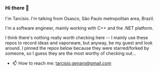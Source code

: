 ### Hi there 👋

I'm Tarcísio. I'm talking from Osasco, São Paulo metropolitan area, Brazil.

I'm a software engineer, mainly working with C++ and the .NET platform.

I think there's nothing really worth checking here -- I mainly use these repos to record ideas and vaporware, but anyway, be my guest and look around. I pinned the repos below because they were starred/forked by someone, so I guess they are the most worthy of checking out...

- 📫 How to reach me: tarcisio.genaro@gmail.com

<!--
**tarc/tarc** is a ✨ _special_ ✨ repository because its `README.md` (this file) appears on your GitHub profile.

Here are some ideas to get you started:

- 🔭 I'm currently working on ...
- 🌱 I'm currently learning ...
- 👯 I'm looking to collaborate on ...
- 🤔 I'm looking for help with ...
- 💬 Ask me about ...
- 📫 How to reach me: ...
- 😄 Pronouns: ...
- ⚡ Fun fact: ...
-->
